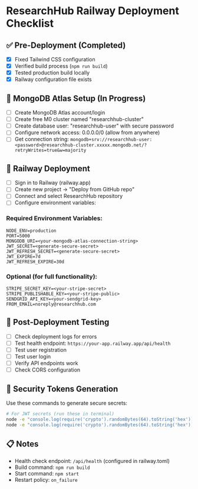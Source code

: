 # ResearchHub Railway Deployment Checklist

## ✅ Pre-Deployment (Completed)
- [x] Fixed Tailwind CSS configuration
- [x] Verified build process (`npm run build`)
- [x] Tested production build locally
- [x] Railway configuration file exists

## 🔄 MongoDB Atlas Setup (In Progress)
- [ ] Create MongoDB Atlas account/login
- [ ] Create free M0 cluster named "researchhub-cluster"
- [ ] Create database user: "researchhub-user" with secure password
- [ ] Configure network access: 0.0.0.0/0 (allow from anywhere)
- [ ] Get connection string: `mongodb+srv://researchhub-user:<password>@researchhub-cluster.xxxxx.mongodb.net/?retryWrites=true&w=majority`

## 🚀 Railway Deployment
- [ ] Sign in to Railway (railway.app)
- [ ] Create new project → "Deploy from GitHub repo"
- [ ] Connect and select ResearchHub repository
- [ ] Configure environment variables:

### Required Environment Variables:
```
NODE_ENV=production
PORT=5000
MONGODB_URI=<your-mongodb-atlas-connection-string>
JWT_SECRET=<generate-secure-secret>
JWT_REFRESH_SECRET=<generate-secure-secret>
JWT_EXPIRE=7d
JWT_REFRESH_EXPIRE=30d
```

### Optional (for full functionality):
```
STRIPE_SECRET_KEY=<your-stripe-secret>
STRIPE_PUBLISHABLE_KEY=<your-stripe-public>
SENDGRID_API_KEY=<your-sendgrid-key>
FROM_EMAIL=noreply@researchhub.com
```

## 🧪 Post-Deployment Testing
- [ ] Check deployment logs for errors
- [ ] Test health endpoint: `https://your-app.railway.app/api/health`
- [ ] Test user registration
- [ ] Test user login
- [ ] Verify API endpoints work
- [ ] Check CORS configuration

## 🔐 Security Tokens Generation
Use these commands to generate secure secrets:
```bash
# For JWT secrets (run these in terminal)
node -e "console.log(require('crypto').randomBytes(64).toString('hex'))"
node -e "console.log(require('crypto').randomBytes(64).toString('hex'))"
```

## 📋 Notes
- Health check endpoint: `/api/health` (configured in railway.toml)
- Build command: `npm run build`
- Start command: `npm start`
- Restart policy: `on_failure`
